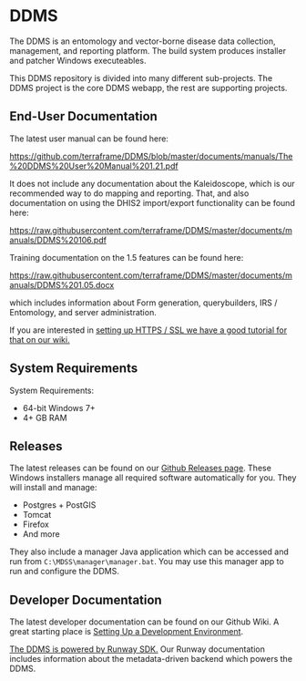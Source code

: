 # DDMS

The DDMS is an entomology and vector-borne disease data collection, management, and reporting platform. The build system produces installer and patcher Windows executeables.

This DDMS repository is divided into many different sub-projects. The DDMS project is the core DDMS webapp, the rest are supporting projects.

## End-User Documentation

The latest user manual can be found here:

https://github.com/terraframe/DDMS/blob/master/documents/manuals/The%20DDMS%20User%20Manual%201.21.pdf

It does not include any documentation about the Kaleidoscope, which is our recommended way to do mapping and reporting. That, and also documentation on using the DHIS2 import/export functionality can be found here:

https://raw.githubusercontent.com/terraframe/DDMS/master/documents/manuals/DDMS%20106.pdf

Training documentation on the 1.5 features can be found here:

https://raw.githubusercontent.com/terraframe/DDMS/master/documents/manuals/DDMS%201.05.docx

which includes information about Form generation, querybuilders, IRS / Entomology, and server administration.

If you are interested in [setting up HTTPS / SSL we have a good tutorial for that on our wiki.](https://github.com/terraframe/DDMS/wiki/HTTPS-Setup-with-Lets-Encrypt)

## System Requirements

System Requirements:
- 64-bit Windows 7+
- 4+ GB RAM

## Releases

The latest releases can be found on our [Github Releases page](https://github.com/terraframe/DDMS/releases). These Windows installers manage all required software automatically for you. They will install and manage:
- Postgres + PostGIS
- Tomcat
- Firefox
- And more

They also include a manager Java application which can be accessed and run from `C:\MDSS\manager\manager.bat`. You may use this manager app to run and configure the DDMS.

## Developer Documentation

The latest developer documentation can be found on our Github Wiki. A great starting place is [Setting Up a Development Environment](https://github.com/terraframe/DDMS/wiki/Setting-Up-A-Development-Environment).

[The DDMS is powered by Runway SDK.](http://terraframe.github.io/Runway-SDK/) Our Runway documentation includes information about the metadata-driven backend which powers the DDMS.
